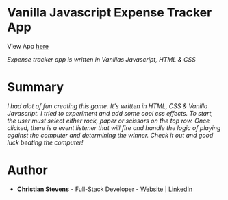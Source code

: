 <h1>Vanilla Javascript Expense Tracker App</h1>
View App <a href="">here</a>
<br>

<i>Expense tracker app is written in Vanillas Javascript, HTML & CSS</i>



<h1>Summary</h1>
<p><i>I had alot of fun creating this game. It's written in HTML, CSS & Vanilla Javascript. I tried to experiment and add some cool css effects. To start, the user must select either rock, paper or scissors on the top row. Once clicked, there is a event listener that will fire and handle the logic of playing against the computer and determining the winner. Check it out and good luck beating the computer!</i></p>

<h1>Author</h1>
<ul>
  <li><b>Christian Stevens</b> - Full-Stack Developer - <a href="https://chris-thedeveloper.com/">Website</a> | <a href="https://www.linkedin.com/in/christian-stevens-34367110b/">LinkedIn</a>
</u>
